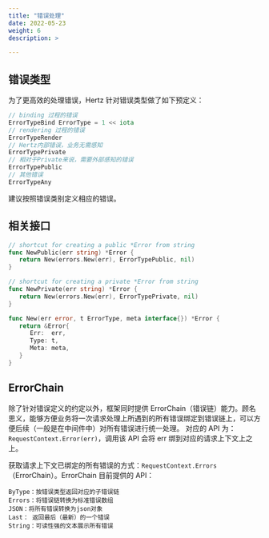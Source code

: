 ```yaml
---
title: "错误处理"
date: 2022-05-23
weight: 6
description: >

---
```


## 错误类型

为了更高效的处理错误，Hertz 针对错误类型做了如下预定义：

```go
// binding 过程的错误
ErrorTypeBind ErrorType = 1 << iota
// rendering 过程的错误
ErrorTypeRender
// Hertz内部错误，业务无需感知
ErrorTypePrivate
// 相对于Private来说，需要外部感知的错误
ErrorTypePublic
// 其他错误
ErrorTypeAny
```

建议按照错误类别定义相应的错误。

## 相关接口

```go
// shortcut for creating a public *Error from string
func NewPublic(err string) *Error {
   return New(errors.New(err), ErrorTypePublic, nil)
}

// shortcut for creating a private *Error from string
func NewPrivate(err string) *Error {
   return New(errors.New(err), ErrorTypePrivate, nil)
}

func New(err error, t ErrorType, meta interface{}) *Error {
   return &Error{
      Err:  err,
      Type: t,
      Meta: meta,
   }
}
```

## ErrorChain

除了针对错误定义的约定以外，框架同时提供 ErrorChain（错误链）能力。顾名思义，能够方便业务将一次请求处理上所遇到的所有错误绑定到错误链上，可以方便后续（一般是在中间件中）对所有错误进行统一处理。
对应的 API 为：`RequestContext.Error(err)`，调用该 API 会将 err 绑到对应的请求上下文上之上。

获取请求上下文已绑定的所有错误的方式：`RequestContext.Errors`（ErrorChain）。ErrorChain 目前提供的 API：

```text
ByType：按错误类型返回对应的子错误链
Errors：将错误链转换为标准错误数组
JSON：将所有错误转换为json对象
Last： 返回最后（最新）的一个错误
String：可读性强的文本展示所有错误
```
